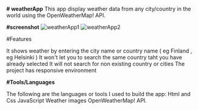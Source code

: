 **# weatherApp**
 This app display weather data  from any city/country in the world using the OpenWeatherMap! API.
 
**#screenshot**
 ![weatherApp1](https://user-images.githubusercontent.com/29287817/226905019-a5a8eb03-2333-4490-afce-7f1f987ac35a.JPG)
![weatherApp2](https://user-images.githubusercontent.com/29287817/226905026-5e3870d3-9972-433f-b989-62fd657b1a71.JPG)

#Features

It shows weather by entering the city name or country name ( eg Finland , eg Helsinki )
It won't let you to search the same country taht you have already selected 
It will not search for non existing country or cities
The project has responsive environment

**#Tools/Languages**

The following are the languages or tools I used to build the app:
Html and Css
JavaScript
Weather images
OpenWeatherMap! API.
